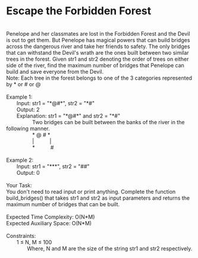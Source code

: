 <h1>Escape the Forbidden Forest</h1>
<p><br>
Penelope and her classmates are lost in the Forbidden Forest and the Devil is out to get them. But Penelope has magical powers that can build bridges across the dangerous river and take her friends to safety. The only bridges that can withstand the Devil's wrath are the ones built between two similar trees in the forest. 
Given str1 and str2 denoting the order of trees on either side of the river, find the maximum number of bridges that Penelope can build and save everyone from the Devil.<br> 
Note: Each tree in the forest belongs to one of the 3 categories represented by * or # or @<br>
<br>
Example 1:<br>
&emsp;&emsp;Input: str1 = "*@#*", str2 = "*#"<br>
&emsp;&emsp;Output: 2<br>
&emsp;&emsp;Explanation: str1 = "*@#*" and str2 = "*#"<br> 
&emsp;&emsp;&emsp;&emsp;&emsp;Two bridges can be built between the banks of the river in the following manner.<br> 
&emsp;&emsp;&emsp;&emsp;&emsp;* @ # *<br>
&emsp;&emsp;&emsp;&emsp;&emsp;|&emsp;&emsp;&emsp;|<br>
&emsp;&emsp;&emsp;&emsp;&emsp;*&emsp;&emsp;&emsp;#<br>
<br>
Example 2:<br>
&emsp;&emsp;Input: str1 = "***", str2 = "##"<br>
&emsp;&emsp;Output: 0<br>
<br>
Your Task:<br>
You don't need to read input or print anything. Complete the function build_bridges() that takes str1 and str2 as input parameters and returns the maximum number of bridges that can be built. <br>
<br>
Expected Time Complexity: O(N*M)<br>
Expected Auxiliary Space: O(N*M)<br>
<br>
Constraints:<br>
&emsp;&emsp;1 ≤ N, M ≤ 100<br>
&emsp;&emsp;&emsp;&emsp;Where, N and M are the size of the string str1 and str2 respectively.<br>
<br></p>

